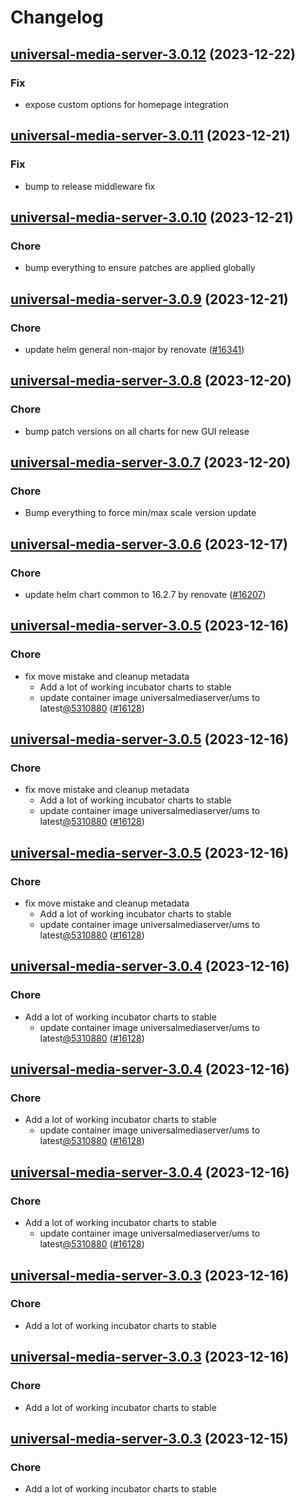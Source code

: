 # Changelog



## [universal-media-server-3.0.12](https://github.com/truecharts/charts/compare/universal-media-server-3.0.11...universal-media-server-3.0.12) (2023-12-22)

### Fix

- expose custom options for homepage integration
  
  


## [universal-media-server-3.0.11](https://github.com/truecharts/charts/compare/universal-media-server-3.0.10...universal-media-server-3.0.11) (2023-12-21)

### Fix

- bump to release middleware fix
  
  


## [universal-media-server-3.0.10](https://github.com/truecharts/charts/compare/universal-media-server-3.0.9...universal-media-server-3.0.10) (2023-12-21)

### Chore

- bump everything to ensure patches are applied globally
  
  


## [universal-media-server-3.0.9](https://github.com/truecharts/charts/compare/universal-media-server-3.0.8...universal-media-server-3.0.9) (2023-12-21)

### Chore

- update helm general non-major by renovate ([#16341](https://github.com/truecharts/charts/issues/16341))
  
  


## [universal-media-server-3.0.8](https://github.com/truecharts/charts/compare/universal-media-server-3.0.7...universal-media-server-3.0.8) (2023-12-20)

### Chore

- bump patch versions on all charts for new GUI release
  
  


## [universal-media-server-3.0.7](https://github.com/truecharts/charts/compare/universal-media-server-3.0.6...universal-media-server-3.0.7) (2023-12-20)

### Chore

- Bump everything to force min/max scale version update
  
  


## [universal-media-server-3.0.6](https://github.com/truecharts/charts/compare/universal-media-server-3.0.5...universal-media-server-3.0.6) (2023-12-17)

### Chore

- update helm chart common to 16.2.7 by renovate ([#16207](https://github.com/truecharts/charts/issues/16207))
  
  


## [universal-media-server-3.0.5](https://github.com/truecharts/charts/compare/universal-media-server-2.0.19...universal-media-server-3.0.5) (2023-12-16)

### Chore

- fix move mistake and cleanup metadata
  - Add a lot of working incubator charts to stable
  - update container image universalmediaserver/ums to latest[@5310880](https://github.com/5310880) ([#16128](https://github.com/truecharts/charts/issues/16128))
  
  


## [universal-media-server-3.0.5](https://github.com/truecharts/charts/compare/universal-media-server-2.0.19...universal-media-server-3.0.5) (2023-12-16)

### Chore

- fix move mistake and cleanup metadata
  - Add a lot of working incubator charts to stable
  - update container image universalmediaserver/ums to latest[@5310880](https://github.com/5310880) ([#16128](https://github.com/truecharts/charts/issues/16128))
  
  


## [universal-media-server-3.0.5](https://github.com/truecharts/charts/compare/universal-media-server-2.0.19...universal-media-server-3.0.5) (2023-12-16)

### Chore

- fix move mistake and cleanup metadata
  - Add a lot of working incubator charts to stable
  - update container image universalmediaserver/ums to latest[@5310880](https://github.com/5310880) ([#16128](https://github.com/truecharts/charts/issues/16128))
  
  


## [universal-media-server-3.0.4](https://github.com/truecharts/charts/compare/universal-media-server-2.0.19...universal-media-server-3.0.4) (2023-12-16)

### Chore

- Add a lot of working incubator charts to stable
  - update container image universalmediaserver/ums to latest[@5310880](https://github.com/5310880) ([#16128](https://github.com/truecharts/charts/issues/16128))
  
  


## [universal-media-server-3.0.4](https://github.com/truecharts/charts/compare/universal-media-server-2.0.19...universal-media-server-3.0.4) (2023-12-16)

### Chore

- Add a lot of working incubator charts to stable
  - update container image universalmediaserver/ums to latest[@5310880](https://github.com/5310880) ([#16128](https://github.com/truecharts/charts/issues/16128))
  
  


## [universal-media-server-3.0.4](https://github.com/truecharts/charts/compare/universal-media-server-2.0.19...universal-media-server-3.0.4) (2023-12-16)

### Chore

- Add a lot of working incubator charts to stable
  - update container image universalmediaserver/ums to latest[@5310880](https://github.com/5310880) ([#16128](https://github.com/truecharts/charts/issues/16128))
  
  


## [universal-media-server-3.0.3](https://github.com/truecharts/charts/compare/universal-media-server-2.0.19...universal-media-server-3.0.3) (2023-12-16)

### Chore

- Add a lot of working incubator charts to stable
  
  


## [universal-media-server-3.0.3](https://github.com/truecharts/charts/compare/universal-media-server-2.0.19...universal-media-server-3.0.3) (2023-12-16)

### Chore

- Add a lot of working incubator charts to stable
  
  


## [universal-media-server-3.0.3](https://github.com/truecharts/charts/compare/universal-media-server-2.0.19...universal-media-server-3.0.3) (2023-12-15)

### Chore

- Add a lot of working incubator charts to stable
  
  